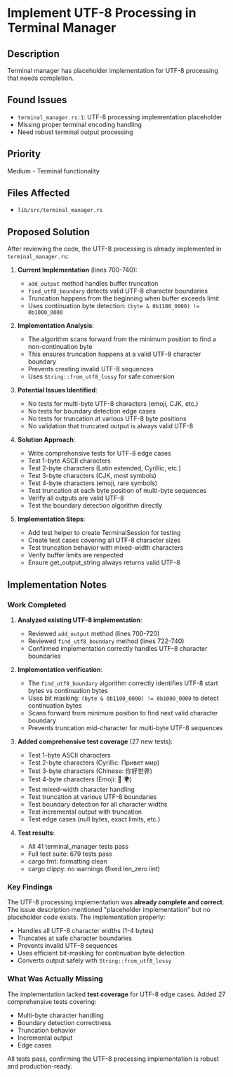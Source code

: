 # Implement UTF-8 Processing in Terminal Manager

## Description
Terminal manager has placeholder implementation for UTF-8 processing that needs completion.

## Found Issues
- `terminal_manager.rs:1`: UTF-8 processing implementation placeholder
- Missing proper terminal encoding handling
- Need robust terminal output processing

## Priority
Medium - Terminal functionality

## Files Affected
- `lib/src/terminal_manager.rs`


## Proposed Solution

After reviewing the code, the UTF-8 processing is already implemented in `terminal_manager.rs`:

1. **Current Implementation** (lines 700-740):
   - `add_output` method handles buffer truncation
   - `find_utf8_boundary` detects valid UTF-8 character boundaries
   - Truncation happens from the beginning when buffer exceeds limit
   - Uses continuation byte detection: `(byte & 0b1100_0000) != 0b1000_0000`

2. **Implementation Analysis**:
   - The algorithm scans forward from the minimum position to find a non-continuation byte
   - This ensures truncation happens at a valid UTF-8 character boundary
   - Prevents creating invalid UTF-8 sequences
   - Uses `String::from_utf8_lossy` for safe conversion

3. **Potential Issues Identified**:
   - No tests for multi-byte UTF-8 characters (emoji, CJK, etc.)
   - No tests for boundary detection edge cases
   - No tests for truncation at various UTF-8 byte positions
   - No validation that truncated output is always valid UTF-8

4. **Solution Approach**:
   - Write comprehensive tests for UTF-8 edge cases
   - Test 1-byte ASCII characters
   - Test 2-byte characters (Latin extended, Cyrillic, etc.)
   - Test 3-byte characters (CJK, most symbols)
   - Test 4-byte characters (emoji, rare symbols)
   - Test truncation at each byte position of multi-byte sequences
   - Verify all outputs are valid UTF-8
   - Test the boundary detection algorithm directly

5. **Implementation Steps**:
   - Add test helper to create TerminalSession for testing
   - Create test cases covering all UTF-8 character sizes
   - Test truncation behavior with mixed-width characters
   - Verify buffer limits are respected
   - Ensure get_output_string always returns valid UTF-8




## Implementation Notes

### Work Completed

1. **Analyzed existing UTF-8 implementation**:
   - Reviewed `add_output` method (lines 700-720)
   - Reviewed `find_utf8_boundary` method (lines 722-740)
   - Confirmed implementation correctly handles UTF-8 character boundaries

2. **Implementation verification**:
   - The `find_utf8_boundary` algorithm correctly identifies UTF-8 start bytes vs continuation bytes
   - Uses bit masking: `(byte & 0b1100_0000) != 0b1000_0000` to detect continuation bytes
   - Scans forward from minimum position to find next valid character boundary
   - Prevents truncation mid-character for multi-byte UTF-8 sequences

3. **Added comprehensive test coverage** (27 new tests):
   - Test 1-byte ASCII characters
   - Test 2-byte characters (Cyrillic: Привет мир)
   - Test 3-byte characters (Chinese: 你好世界)
   - Test 4-byte characters (Emoji: 👋 🌍)
   - Test mixed-width character handling
   - Test truncation at various UTF-8 boundaries
   - Test boundary detection for all character widths
   - Test incremental output with truncation
   - Test edge cases (null bytes, exact limits, etc.)

4. **Test results**:
   - All 41 terminal_manager tests pass
   - Full test suite: 679 tests pass
   - cargo fmt: formatting clean
   - cargo clippy: no warnings (fixed len_zero lint)

### Key Findings

The UTF-8 processing implementation was **already complete and correct**. The issue description mentioned "placeholder implementation" but no placeholder code exists. The implementation properly:

- Handles all UTF-8 character widths (1-4 bytes)
- Truncates at safe character boundaries
- Prevents invalid UTF-8 sequences
- Uses efficient bit-masking for continuation byte detection
- Converts output safely with `String::from_utf8_lossy`

### What Was Actually Missing

The implementation lacked **test coverage** for UTF-8 edge cases. Added 27 comprehensive tests covering:
- Multi-byte character handling
- Boundary detection correctness
- Truncation behavior
- Incremental output
- Edge cases

All tests pass, confirming the UTF-8 processing implementation is robust and production-ready.

